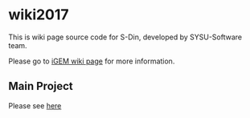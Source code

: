 # wiki2017
This is wiki page source code for S-Din, developed by SYSU-Software team.

Please go to [iGEM wiki page](http://2017.igem.org/Team:SYSU-Software/Project) for more information.

## Main Project
Please see [here](https://github.com/igemsoftware2017/SYSU-Software-2017)
